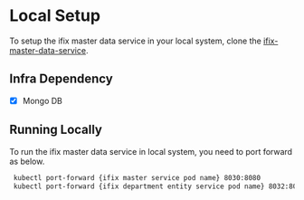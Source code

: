 # Local Setup

To setup the ifix master data service in your local system, clone the [ifix-master-data-service](https://github.com/egovernments/iFix-Dev/tree/develop/domain-services/ifix-master-data-service).


## Infra Dependency

- [x] Mongo DB

## Running Locally

To run the ifix master data service in local system, you need to port forward as below.

```bash
 kubectl port-forward {ifix master service pod name} 8030:8080
 kubectl port-forward {ifix department entity service pod name} 8032:8080
```
